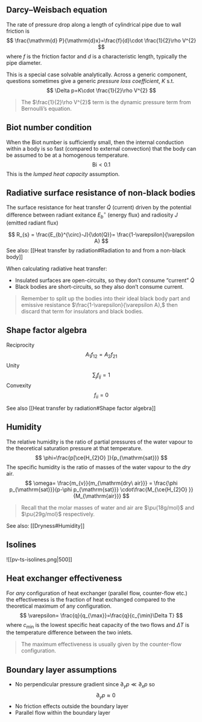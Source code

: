 ## Darcy–Weisbach equation
The rate of pressure drop along a length of cylindrical pipe due to wall friction is
$$
\frac{\mathrm{d} P}{\mathrm{d}x}=\frac{f}{d}\cdot \frac{1}{2}\rho V^{2} 
$$
where $f$ is the friction factor and $d$ is a characteristic length, typically the pipe diameter.

This is a special case solvable analytically. Across a generic component, questions sometimes give a generic *pressure loss coefficient*, $K$ s.t.
$$
\Delta p=K\cdot \frac{1}{2}\rho V^{2}
$$
>The $\frac{1}{2}\rho V^{2}$ term is the dynamic pressure term from Bernoulli’s equation.

## Biot number condition
When the Biot number is sufficiently small, then the internal conduction within a body is so fast (compared to external convection) that the body can be assumed to be at a homogenous temperature.
$$
\mathrm{Bi}<0.1
$$
This is the *lumped heat capacity* assumption.
## Radiative surface resistance of non-black bodies
The surface resistance for heat transfer $\dot{Q}$ (current) driven by the potential difference between radiant exitance $E_{b}^{\circ}$ (energy flux) and radiosity $J$ (emitted radiant flux)

$$
R_{s} = \frac{E_{b}^{\circ}-J}{\dot{Q}}= \frac{1-\varepsilon}{\varepsilon A}
$$
See also: [[Heat transfer by radiation#Radiation to and from a non-black body]]

When calculating radiative heat transfer:
- Insulated surfaces are open-circuits, so they don’t consume “current” $\dot{Q}$
- Black bodies are short-circuits, so they also don’t consume current.

>Remember to split up the bodies into their ideal black body part and emissive resistance $\frac{1-\varepsilon}{\varepsilon A},$ then discard that term for insulators and black bodies.

## Shape factor algebra
Reciprocity
$$
A_{1}f_{12}=A_{2}f_{21}
$$
Unity
$$
\sum_{j}f_{ij}=1
$$
Convexity
$$
f_{ii}=0
$$

See also [[Heat transfer by radiation#Shape factor algebra]]

## Humidity
The relative humidity is the ratio of partial pressures of the water vapour to the theoretical saturation pressure at that temperature.
$$
\phi=\frac{p[\ce{H_{2}O} ]}{p_{\mathrm{sat}}}
$$
The specific humidity is the ratio of masses of the water vapour to the *dry* air.
$$
\omega= \frac{m_{v}}{m_{\mathrm{dry\ air}}} = \frac{\phi p_{\mathrm{sat}}}{p-\phi p_{\mathrm{sat}}} \cdot\frac{M_{\ce{H_{2}O} }}{M_{\mathrm{air}}}
$$
>Recall that the molar masses of water and air are $\pu{18g/mol}$ and $\pu{29g/mol}$ respectively.

See also: [[Dryness#Humidity]]

## Isolines
![[pv-ts-isolines.png|500]]

## Heat exchanger effectiveness 
For *any* configuration of heat exchanger (parallel flow, counter-flow etc.) the effectiveness is the fraction of heat exchanged compared to the theoretical maximum of any configuration.
$$
\varepsilon= \frac{q}{q_{\max}}=\frac{q}{c_{\min}\Delta T}
$$
where $c_{\min}$ is the lowest specific heat capacity of the two flows and $\Delta T$ is the temperature difference between the two inlets.

>The maximum effectiveness is usually given by the counter-flow configuration.

## Boundary layer assumptions
- No perpendicular pressure gradient since $\partial_{y}p\ll\partial_{x}p$ so
$$
\partial_{y}p\approx0
$$
- No friction effects outside the boundary layer
- Parallel flow within the boundary layer

